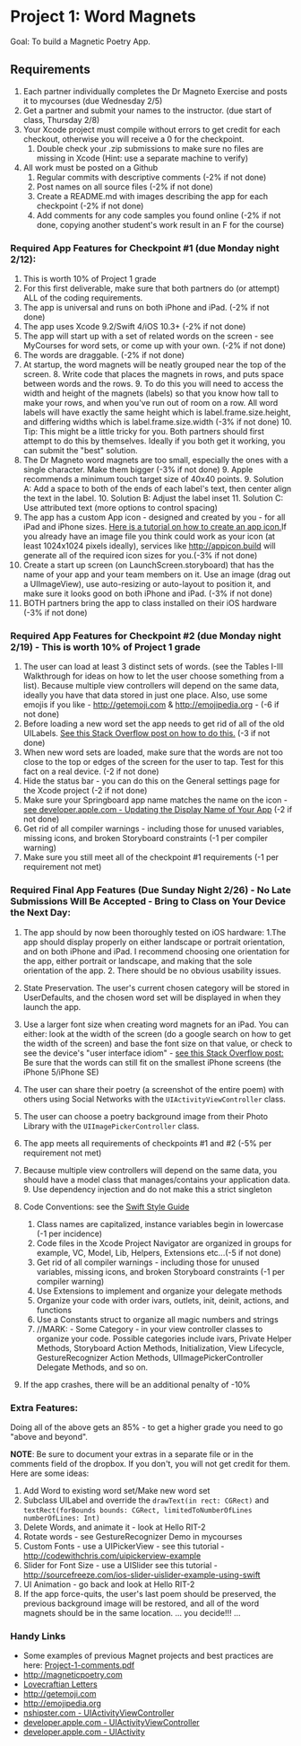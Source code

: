 # Project 1: Word Magnets

Goal: To build a Magnetic Poetry App.

## Requirements ##

1. Each partner individually completes the Dr Magneto Exercise and posts it to mycourses (due Wednesday 2/5)
2. Get a partner and submit your names to the instructor. (due start of class, Thursday 2/8)
3. Your Xcode project must compile without errors to get credit for each checkout, otherwise you will receive a 0 for the checkpoint.
	1. Double check your .zip submissions to make sure no files are missing in Xcode (Hint: use a separate machine to verify)
5. All work must be posted on a Github
	1. Regular commits with descriptive comments (-2% if not done)
	2. Post names on all source files (-2% if not done)
	3. Create a README.md with images describing the app for each checkpoint (-2% if not done)
	4. Add comments for any code samples you found online (-2% if not done, copying another student's work result in an F for the course)

### Required App Features for Checkpoint #1 (due Monday night 2/12):

1. This is worth 10% of Project 1 grade
2. For this first deliverable, make sure that both partners do (or attempt) ALL of the coding requirements.
3. The app is universal and runs on both iPhone and iPad. (-2% if not done)
4. The app uses Xcode 9.2/Swift 4/iOS 10.3+ (-2% if not done)
5. The app will start up with a set of related words on the screen - see MyCourses for word sets, or come up with your own. (-2% if not done)
6. The words are draggable. (-2% if not done)
7. At startup, the word magnets will be neatly grouped near the top of the screen. 
	8. Write code that places the magnets in rows, and puts space between words and the rows. 
	9. To do this you will need to access the width and height of the magnets (labels) so that you know how tall to make your rows, and when you've run out of room on a row. All word labels will have exactly the same height which is label.frame.size.height, and differing widths which is label.frame.size.width (-3% if not done) 
	10. Tip: This might be a little tricky for you. Both partners should first attempt to do this by themselves. Ideally if you both get it working, you can submit the "best" solution.
8. The Dr Magneto word magnets are too small, especially the ones with a single character. Make them bigger (-3% if not done)
	9. Apple recommends a minimum touch target size of 40x40 points.
	9. Solution A: Add a space to both of the ends of each label's text, then center align the text in the label. 
	10. Solution B: Adjust the label inset
	11. Solution C: Use attributed text (more options to control spacing)
9. The app has a custom App icon - designed and created by you - for all iPad and iPhone sizes. [Here is a tutorial on how to create an app icon.](https://designmodo.com/ios-app-icon-photoshop/)If you already have an image file you think could work as your icon (at least 1024x1024 pixels ideally), services like <http://appicon.build> will generate all of the required icon sizes for you.(-3% if not done)
10. Create a start up screen (on LaunchScreen.storyboard) that has the name of your app and your team members on it. Use an image (drag out a UIImageView), use auto-resizing or auto-layout to position it, and make sure it looks good on both iPhone and iPad. (-3% if not done)
11. BOTH partners bring the app to class installed on their iOS hardware (-3% if not done)

### Required App Features for Checkpoint #2 (due Monday night 2/19) - This is worth 10% of Project 1 grade

1. The user can load at least 3 distinct sets of words. (see the Tables I-III Walkthrough for ideas on how to let the user choose something from a list). Because multiple view controllers will depend on the same data, ideally you have that data stored in just one place. Also, use some emojis if you like - <http://getemoji.com> & <http://emojipedia.org> - (-6 if not done)
2. Before loading a new word set the app needs to get rid of all of the old UILabels. [See this Stack Overflow post on how to do this.](http://stackoverflow.com/questions/24312760/swift-how-will-i-remove-all-the-subviews-of-a-view/28516228#28516228) (-3 if not done)
3. When new word sets are loaded, make sure that the words are not too close to the top or edges of the screen for the user to tap. Test for this fact on a real device. (-2 if not done)
4. Hide the status bar - you can do this on the General settings page for the Xcode project (-2 if not done)
5. Make sure your Springboard app name matches the name on the icon - [see developer.apple.com - Updating the Display Name of Your App](https://developer.apple.com/library/content/qa/qa1823/_index.html) (-2 if not done)
6. Get rid of all compiler warnings - including those for unused variables, missing icons, and broken Storyboard constraints (-1 per compiler warning)
7. Make sure you still meet all of the checkpoint #1 requirements (-1 per requirement not met)


### Required Final App Features (Due Sunday Night 2/26) - No Late Submissions Will Be Accepted - Bring to Class on Your Device the Next Day: ###

1. The app should by now been thoroughly tested on iOS hardware:
	1.The app should display properly on either landscape or portrait orientation, and on both iPhone and iPad. I recommend choosing one orientation for the app, either portrait or landscape, and making that the sole orientation of the app.
	2. There should be no obvious usability issues.
3. State Preservation. The user's current chosen category will be stored in UserDefaults, and the chosen word set will be displayed in when they launch the app.
4. Use a larger font size when creating word magnets for an iPad. You can either: look at the width of the screen (do a google search on how to get the width of the screen) and base the font size on that value, or check to see the device's "user interface idiom" - [see this Stack Overflow post:](http://stackoverflow.com/questions/24059327/detect-current-device-with-ui-user-interface-idiom-in-swift) Be sure that the words can still fit on the smallest iPhone screens (the iPhone 5/iPhone SE)
5. The user can share their poetry (a screenshot of the entire poem) with others using Social Networks with the `UIActivityViewController` class.
6. The user can choose a poetry background image from their Photo Library with the `UIImagePickerController` class.
7. The app meets all requirements of checkpoints #1 and #2 (-5% per requirement not met)
8. Because multiple view controllers will depend on the same data, you should have a model class that manages/contains your application data.
	9. Use dependency injection and do not make this a strict singleton

9. Code Conventions: see the [Swift Style Guide](https://github.com/SuperEasyApps/swift-style-guide)
	1. Class names are capitalized, instance variables begin in lowercase (-1 per incidence)
	2. Code files in the Xcode Project Navigator are organized in groups for example, VC, Model, Lib, Helpers, Extensions etc...(-5 if not done)
	3. Get rid of all compiler warnings - including those for unused variables, missing icons, and broken Storyboard constraints (-1 per compiler warning)
	4. Use Extensions to implement and organize your delegate methods
	5. Organize your code with order ivars, outlets, init, deinit, actions, and functions
	6. Use a Constants struct to organize all magic numbers and strings
	6. //MARK: - Some Category - in your view controller classes to organize your code. Possible categories include ivars, Private Helper Methods, Storyboard Action Methods, Initialization, View Lifecycle, GestureRecognizer Action Methods, UIImagePickerController Delegate Methods, and so on.
	
10. If the app crashes, there will be an additional penalty of -10%

### Extra Features: ##

Doing all of the above gets an 85% - to get a higher grade you need to go "above and beyond". 

**NOTE**: Be sure to document your extras in a separate file or in the comments field of the dropbox. If you don't, you will not get credit for them. Here are some ideas:

1. Add Word to existing word set/Make new word set
2. Subclass UILabel and override the `drawText(in rect: CGRect)` and  `textRect(forBounds bounds: CGRect, limitedToNumberOfLines numberOfLines: Int)` 
3. Delete Words, and animate it - look at Hello RIT-2
4. Rotate words - see GestureRecognizer Demo in mycourses
5. Custom Fonts - use a UIPickerView - see this tutorial - <http://codewithchris.com/uipickerview-example>
6. Slider for Font Size - use a UISlider see this tutorial - <http://sourcefreeze.com/ios-slider-uislider-example-using-swift>
7. UI Animation - go back and look at Hello RIT-2
8. If the app force-quits, the user's last poem should be preserved, the previous background image will be restored, and all of the word magnets should be in the same location.
... you decide!!! ...

### Handy Links

* Some examples of previous Magnet projects and best practices are here: [Project-1-comments.pdf](http://igm.rit.edu/~acjvks/courses/2017-spring/340/pages/p1-images/Project-1-comments.pdf)
* <http://magneticpoetry.com>
* [Lovecraftian Letters](http://forum.rpg.net/showthread.php?590734-Lovecraftian-Letters-HPL-Fridge-Magnet-Set-Preorder-Special)
* <http://getemoji.com>
* <http://emojipedia.org>
* [nshipster.com - UIActivityViewController](http://nshipster.com/uiactivityviewcontroller/)
* [developer.apple.com - UIActivityViewController](https://developer.apple.com/library/ios/documentation/UIKit/Reference/UIActivityViewController_Class/index.html)
* [developer.apple.com - UIActivity](https://developer.apple.com/library/ios/documentation/UIKit/Reference/UIActivity_Class/index.html)
